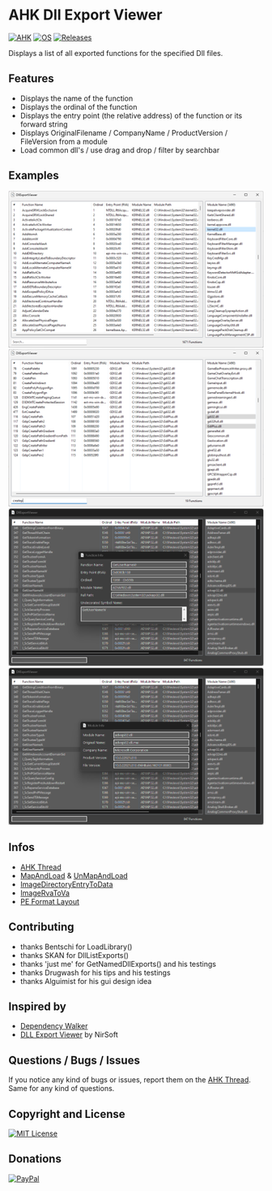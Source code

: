 # AHK Dll Export Viewer
[![AHK](https://img.shields.io/badge/ahk-2.0--beta.15-C3D69B.svg?style=flat-square)]()
[![OS](https://img.shields.io/badge/os-windows-C3D69B.svg?style=flat-square)]()
[![Releases](https://img.shields.io/github/downloads/jNizM/DllExport/total.svg?style=flat-square&color=95B3D7)](https://github.com/jNizM/DllExport/releases)

Displays a list of all exported functions for the specified Dll files.


## Features
* Displays the name of the function
* Displays the ordinal of the function
* Displays the entry point (the relative address) of the function or its forward string
* Displays OriginalFilename / CompanyName / ProductVersion / FileVersion from a module
* Load common dll's / use drag and drop / filter by searchbar


## Examples
![DllExport](img/DllExport.png)
![DllExport](img/DllExport_2.png)
![DllExport](img/DllExport_3.png)
![DllExport](img/DllExport_4.png)


## Infos
* [AHK Thread](https://autohotkey.com/boards/viewtopic.php?t=111097)
* [MapAndLoad](https://learn.microsoft.com/en-us/windows/win32/api/imagehlp/nf-imagehlp-mapandload) & [UnMapAndLoad](https://learn.microsoft.com/en-us/windows/win32/api/imagehlp/nf-imagehlp-unmapandload)
* [ImageDirectoryEntryToData](https://learn.microsoft.com/en-us/windows/win32/api/dbghelp/nf-dbghelp-imagedirectoryentrytodata)
* [ImageRvaToVa](https://learn.microsoft.com/en-us/windows/win32/api/dbghelp/nf-dbghelp-imagervatova)
* [PE Format Layout](https://drive.google.com/file/d/0B3_wGJkuWLytbnIxY1J5WUs4MEk/view)


## Contributing
* thanks Bentschi for LoadLibrary()
* thanks SKAN for DllListExports()
* thanks 'just me' for GetNamedDllExports() and his testings
* thanks Drugwash for his tips and his testings
* thanks Alguimist for his gui design idea


## Inspired by
* [Dependency Walker](http://www.dependencywalker.com/)
* [DLL Export Viewer](http://www.nirsoft.net/utils/dll_export_viewer.html) by NirSoft


## Questions / Bugs / Issues
If you notice any kind of bugs or issues, report them on the [AHK Thread](https://autohotkey.com/boards/viewtopic.php?t=111097). Same for any kind of questions.


## Copyright and License
[![MIT License](https://img.shields.io/github/license/jNizM/DllExport.svg?style=flat-square&color=C3D69B)](LICENSE)


## Donations
[![PayPal](https://img.shields.io/badge/paypal-donate-B2A2C7.svg?style=flat-square)](https://www.paypal.me/smithz)